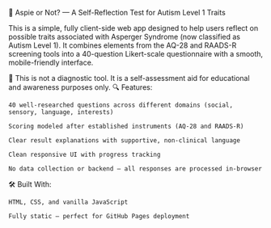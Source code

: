🧠 Aspie or Not? — A Self-Reflection Test for Autism Level 1 Traits

This is a simple, fully client-side web app designed to help users reflect on possible traits associated with Asperger Syndrome (now classified as Autism Level 1).
It combines elements from the AQ-28 and RAADS-R screening tools into a 40-question Likert-scale questionnaire with a smooth, mobile-friendly interface.

🚫 This is not a diagnostic tool. It is a self-assessment aid for educational and awareness purposes only.
🔍 Features:

    40 well-researched questions across different domains (social, sensory, language, interests)

    Scoring modeled after established instruments (AQ-28 and RAADS-R)

    Clear result explanations with supportive, non-clinical language

    Clean responsive UI with progress tracking

    No data collection or backend — all responses are processed in-browser

🛠️ Built With:

    HTML, CSS, and vanilla JavaScript

    Fully static — perfect for GitHub Pages deployment
